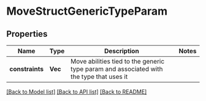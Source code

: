 # MoveStructGenericTypeParam

## Properties

Name | Type | Description | Notes
------------ | ------------- | ------------- | -------------
**constraints** | **Vec<String>** | Move abilities tied to the generic type param and associated with the type that uses it | 

[[Back to Model list]](../README.md#documentation-for-models) [[Back to API list]](../README.md#documentation-for-api-endpoints) [[Back to README]](../README.md)



